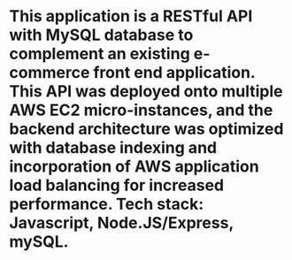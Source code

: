 # This application is a RESTful API with MySQL database to complement an existing e-commerce front end application. This API was deployed onto multiple AWS EC2 micro-instances, and the backend architecture was optimized with database indexing and incorporation of AWS application load balancing for increased performance. Tech stack: Javascript, Node.JS/Express, mySQL.
